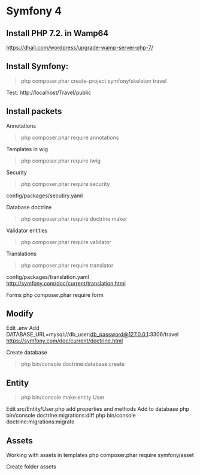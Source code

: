 # Symfony 4

## Install PHP 7.2. in Wamp64
https://dhali.com/wordpress/upgrade-wamp-server-php-7/

## Install Symfony:
> php composer.phar create-project symfony/skeleton travel

Test: http://localhost/Travel/public

## Install packets

Annotations
> php composer.phar require annotations

Templates in wig

> php composer.phar require twig

Security

> php composer.phar require security

config/packages/secutiry.yaml

Database doctrine

> php composer.phar require doctrine maker

Validator entities

> php composer.phar require validator

Translations

> php composer.phar require translator

config/packages/translation.yaml
http://symfony.com/doc/current/translation.html

Forms
php composer.phar require form

## Modify

Edit .env
Add DATABASE_URL=mysql://db_user:db_password@127.0.0.1:3306/travel
https://symfony.com/doc/current/doctrine.html

Create database

> php bin/console doctrine:database:create

## Entity

> php  bin/console make:entity User

Edit src/Entity/User.php add properties and methods
Add to database
php bin/console doctrine:migrations:diff
php bin/console doctrine:migrations:migrate

## Assets

Working with assets in templates
php composer.phar require symfony/asset

Create folder assets

